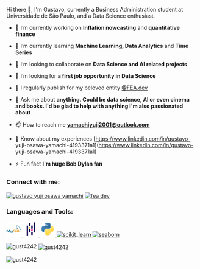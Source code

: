 
Hi there 👋, I'm Gustavo, currently a Business Administration student at Universidade de São Paulo, and a Data Science enthusiast.  

- 🔭 I’m currently working on **Inflation nowcasting** and **quantitative finance**

- 🌱 I’m currently learning **Machine Learning, Data Analytics** and **Time Series**

- 👯 I’m looking to collaborate on **Data Science and AI related projects**

- 🤝 I’m looking for **a first job opportunity in Data Science**

- 📝 I regularly publish for my beloved entity [@FEA.dev](https://www.instagram.com/fea.dev/)

- 💬 Ask me about **anything. Could be data science, AI or even cinema and books. I'd be glad to help with anything I'm also passionated about**

- 📫 How to reach me **yamachiyuji2001@outlook.com**

- 📄 Know about my experiences [https://www.linkedin.com/in/gustavo- yuji-osawa-yamachi-4193371a1](https://www.linkedin.com/in/gustavo- yuji-osawa-yamachi-4193371a1)

- ⚡ Fun fact **I'm huge Bob Dylan fan**

<h3 align="left">Connect with me:</h3>
<p align="left">
<a href="https://linkedin.com/in/gustavo yuji osawa yamachi" target="blank"><img align="center" src="https://raw.githubusercontent.com/rahuldkjain/github-profile-readme-generator/master/src/images/icons/Social/linked-in-alt.svg" alt="gustavo yuji osawa yamachi" height="30" width="40" /></a>
<a href="https://www.youtube.com/c/fea dev" target="blank"><img align="center" src="https://raw.githubusercontent.com/rahuldkjain/github-profile-readme-generator/master/src/images/icons/Social/youtube.svg" alt="fea dev" height="30" width="40" /></a>
</p>

<h3 align="left">Languages and Tools:</h3>
<p align="left"> <a href="https://www.mysql.com/" target="_blank" rel="noreferrer"> <img src="https://raw.githubusercontent.com/devicons/devicon/master/icons/mysql/mysql-original-wordmark.svg" alt="mysql" width="40" height="40"/> </a> <a href="https://pandas.pydata.org/" target="_blank" rel="noreferrer"> <img src="https://raw.githubusercontent.com/devicons/devicon/2ae2a900d2f041da66e950e4d48052658d850630/icons/pandas/pandas-original.svg" alt="pandas" width="40" height="40"/> </a> <a href="https://www.python.org" target="_blank" rel="noreferrer"> <img src="https://raw.githubusercontent.com/devicons/devicon/master/icons/python/python-original.svg" alt="python" width="40" height="40"/> </a> <a href="https://scikit-learn.org/" target="_blank" rel="noreferrer"> <img src="https://upload.wikimedia.org/wikipedia/commons/0/05/Scikit_learn_logo_small.svg" alt="scikit_learn" width="40" height="40"/> </a> <a href="https://seaborn.pydata.org/" target="_blank" rel="noreferrer"> <img src="https://seaborn.pydata.org/_images/logo-mark-lightbg.svg" alt="seaborn" width="40" height="40"/> </a> </p>

<p><img align="left" src="https://github-readme-stats.vercel.app/api/top-langs?username=gust4242&show_icons=true&locale=en&layout=compact" alt="gust4242" /></p>

<p>&nbsp;<img align="center" src="https://github-readme-stats.vercel.app/api?username=gust4242&show_icons=true&locale=en" alt="gust4242" /></p>

<p><img align="center" src="https://github-readme-streak-stats.herokuapp.com/?user=gust4242&" alt="gust4242" /></p>

